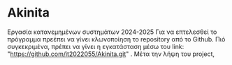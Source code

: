 # Akinita
 Εργασία κατανεμημένων συστημάτων 2024-2025
 Για να επτελεσθεί το πρόγραμμα πρεέπει να γίνει κλωνοποίηση το repository από το Github. Πιό συγκεκριμένα, πρέπει να γίνει η εγκατάσταση μέσω του link: "https://github.com/it2022055/Akinita.git" .
 Μέτα την λήψη του project,

